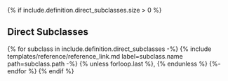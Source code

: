 {% if include.definition.direct_subclasses.size > 0 %}
## Direct Subclasses

{% for subclass in include.definition.direct_subclasses -%}
{% include templates/reference/reference_link.md label=subclass.name path=subclass.path -%}
{% unless forloop.last %}, {% endunless %}
{%- endfor %}
{% endif %}
